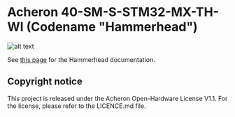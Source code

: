 # Acheron 40-SM-S-STM32-MX-TH-WI (Codename "Hammerhead")

![alt text](https://raw.githubusercontent.com/Gondolindrim/acheronLibrary/master/graphics/acheronReadme.png "Acheron Logo")

See [this page](https://gondolindrim.github.io/AcheronDocs/hammerhead/intro.html) for the Hammerhead documentation.

## Copyright notice

This project is released under the Acheron Open-Hardware License V1.1. For the license, please refer to the LICENCE.md file.
